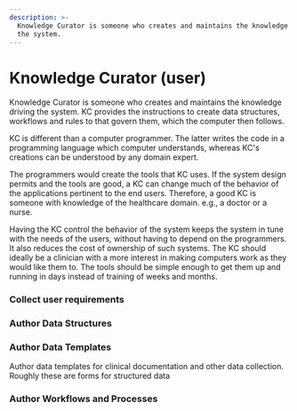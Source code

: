 ```yaml
---
description: >-
  Knowledge Curator is someone who creates and maintains the knowledge driving
  the system.
---
```


# Knowledge Curator \(user\)

Knowledge Curator is someone who creates and maintains the knowledge driving the system. KC provides the instructions to create data structures, workflows and rules to that govern them, which the computer then follows.

KC is different than a computer programmer. The latter writes the code in a programming language which computer understands, whereas KC's creations can be understood by any domain expert.

The programmers would create the tools that KC uses. If the system design permits and the tools are good, a KC can change much of the behavior of the applications pertinent to the end users. Therefore, a good KC is someone with knowledge of the healthcare domain. e.g., a doctor or a nurse.

Having the KC control the behavior of the system keeps the system in tune with the needs of the users, without having to depend on the programmers. It also reduces the cost of ownership of such systems. The KC should ideally be a clinician with a more interest in making computers work as they would like them to. The tools should be simple enough to get them up and running in days instead of training of weeks and months.

### Collect user requirements

### Author Data Structures

### Author Data Templates

Author data templates for clinical documentation and other data collection. Roughly these are forms for structured data

### Author Workflows and Processes

